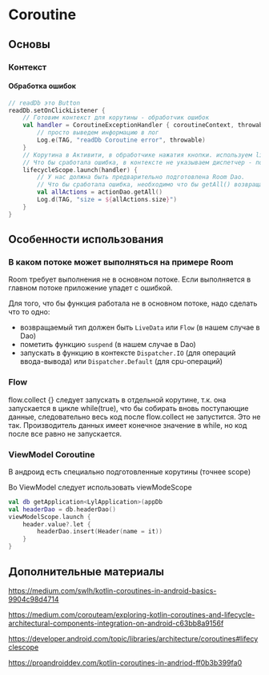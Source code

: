 # Coroutine

## Основы

### Контекст

#### Обработка ошибок

```kotlin
// readDb это Button
readDb.setOnClickListener {
    // Готовим контекст для корутины - обработчик ошибок
    val handler = CoroutineExceptionHandler { coroutineContext, throwable ->
        // просто выведем информацию в лог
        Log.e(TAG, "readDb Coroutine error", throwable)
    }
    // Корутина в Активити, в обработчике нажатия кнопки. используем lifecycleScope - корутина будет связана с жизненным циклом активити и завершит свою работу при завершении работы активити
    // Что бы сработала ошибка, в контексте не указываем диспетчер - по умолчанию Dispatcher.Main - Запускается в основном потоке. Дополнительное условия смотри ниже - требование к вызываемой функции.
    lifecycleScope.launch(handler) {
        // У нас должна быть предварительно подготовлена Room Dao.
        // Что бы сработала ошибка, необходимо что бы getAll() возвращала обычный List<T> не была помечена suspend. В случае если помечена suspend или возвращает LiveData<List<T>> или Flow<List<T>> то ошибки не будет
        val allActions = actionDao.getAll()
        Log.d(TAG, "size = ${allActions.size}")
    }
}
```

## Особенности использования

### В каком потоке может выполняться на примере Room

Room требует выполнения не в основном потоке. Если выполняется в главном потоке приложение упадет с ошибкой.

Для того, что бы функция работала не в основном потоке, надо сделать что то одно:

- возвращаемый тип должен быть `LiveData` или `Flow` (в нашем случае в Dao)
- пометить функцию `suspend` (в нашем случае в Dao)
- запускать в функцию в контексте `Dispatcher.IO` (для операций ввода-вывода) или `Dispatcher.Default` (для cpu-операций)

### Flow

flow.collect {} следует запускать в отдельной корутине, т.к. она запускается в цикле while(true), что бы собирать вновь поступающие данные, следовательно весь код после flow.collect не запустится. 
Это не так. Производитель данных имеет конечное значение в while, но код после все равно не запускается.

### ViewModel Coroutine

В андроид есть специально подготовленные корутины (точнее scope)

Во ViewModel следует использовать viewModeScope

```kotlin
val db getApplication<LylApplication>(appDb
val headerDao = db.headerDao()
viewModelScope.launch {
    header.value?.let {
        headerDao.insert(Header(name = it))
    }
}
```

## Дополнительные материалы

https://medium.com/swlh/kotlin-coroutines-in-android-basics-9904c98d4714

https://medium.com/corouteam/exploring-kotlin-coroutines-and-lifecycle-architectural-components-integration-on-android-c63bb8a9156f

https://developer.android.com/topic/libraries/architecture/coroutines#lifecyclescope

https://proandroiddev.com/kotlin-coroutines-in-andriod-ff0b3b399fa0